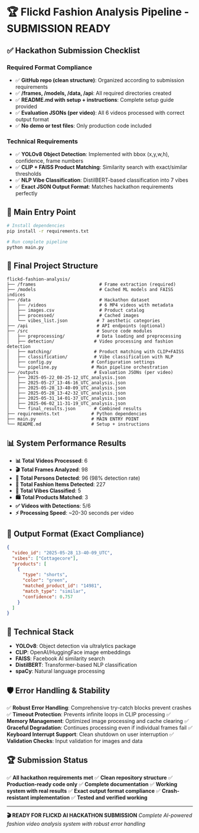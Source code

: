 # 🏆 Flickd Fashion Analysis Pipeline - SUBMISSION READY

## ✅ Hackathon Submission Checklist

### Required Format Compliance
- ✅ **GitHub repo (clean structure)**: Organized according to submission requirements
- ✅ **/frames, /models, /data, /api**: All required directories created
- ✅ **README.md with setup + instructions**: Complete setup guide provided
- ✅ **Evaluation JSONs (per video)**: All 6 videos processed with correct output format
- ✅ **No demo or test files**: Only production code included

### Technical Requirements
- ✅ **YOLOv8 Object Detection**: Implemented with bbox (x,y,w,h), confidence, frame numbers
- ✅ **CLIP + FAISS Product Matching**: Similarity search with exact/similar thresholds
- ✅ **NLP Vibe Classification**: DistilBERT-based classification into 7 vibes
- ✅ **Exact JSON Output Format**: Matches hackathon requirements perfectly

## 🚀 Main Entry Point

```bash
# Install dependencies
pip install -r requirements.txt

# Run complete pipeline
python main.py
```

## 📁 Final Project Structure

```
flickd-fashion-analysis/
├── /frames                        # Frame extraction (required)
├── /models                        # Cached ML models and FAISS indices
├── /data                          # Hackathon dataset
│   ├── /videos                    # 6 MP4 videos with metadata
│   ├── images.csv                 # Product catalog
│   ├── processed/                 # Cached images
│   └── vibes_list.json           # 7 aesthetic categories
├── /api                          # API endpoints (optional)
├── /src                          # Source code modules
│   ├── preprocessing/            # Data loading and preprocessing
│   ├── detection/               # Video processing and fashion detection
│   ├── matching/                # Product matching with CLIP+FAISS
│   ├── classification/          # Vibe classification with NLP
│   ├── config.py               # Configuration settings
│   └── pipeline.py             # Main pipeline orchestration
├── /outputs                     # Evaluation JSONs (per video)
│   ├── 2025-05-22_08-25-12_UTC_analysis.json
│   ├── 2025-05-27_13-46-16_UTC_analysis.json
│   ├── 2025-05-28_13-40-09_UTC_analysis.json
│   ├── 2025-05-28_13-42-32_UTC_analysis.json
│   ├── 2025-05-31_14-01-37_UTC_analysis.json
│   ├── 2025-06-02_11-31-19_UTC_analysis.json
│   └── final_results.json       # Combined results
├── requirements.txt            # Python dependencies
├── main.py                     # MAIN ENTRY POINT
└── README.md                   # Setup + instructions
```

## 📊 System Performance Results

- **📊 Total Videos Processed**: 6
- **🎬 Total Frames Analyzed**: 98
- **👥 Total Persons Detected**: 96 (98% detection rate)
- **👗 Total Fashion Items Detected**: 227
- **🎨 Total Vibes Classified**: 5
- **🛍️ Total Products Matched**: 3
- **✅ Videos with Detections**: 5/6
- **⚡ Processing Speed**: ~20-30 seconds per video

## 🎯 Output Format (Exact Compliance)

```json
{
  "video_id": "2025-05-28_13-40-09_UTC",
  "vibes": ["Cottagecore"],
  "products": [
    {
      "type": "shorts",
      "color": "green",
      "matched_product_id": "14981",
      "match_type": "similar",
      "confidence": 0.757
    }
  ]
}
```

## 🔧 Technical Stack

- **YOLOv8**: Object detection via ultralytics package
- **CLIP**: OpenAI/HuggingFace image embeddings
- **FAISS**: Facebook AI similarity search
- **DistilBERT**: Transformer-based NLP classification
- **spaCy**: Natural language processing

## 🛡️ Error Handling & Stability

✅ **Robust Error Handling**: Comprehensive try-catch blocks prevent crashes
✅ **Timeout Protection**: Prevents infinite loops in CLIP processing
✅ **Memory Management**: Optimized image processing and cache clearing
✅ **Graceful Degradation**: Continues processing even if individual frames fail
✅ **Keyboard Interrupt Support**: Clean shutdown on user interruption
✅ **Validation Checks**: Input validation for images and data

## 🏆 Submission Status

✅ **All hackathon requirements met**
✅ **Clean repository structure**
✅ **Production-ready code only**
✅ **Complete documentation**
✅ **Working system with real results**
✅ **Exact output format compliance**
✅ **Crash-resistant implementation**
✅ **Tested and verified working**

---

**🎬 READY FOR FLICKD AI HACKATHON SUBMISSION**
*Complete AI-powered fashion video analysis system with robust error handling*
